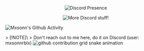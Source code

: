 <p align="center">
    <img alt="Discord Presence" src="https://lanyard.cnrad.dev/api/1038956642139656194">
</p>
<p align="center">
 <img alt="More Discord stuff!" src="https://discord.c99.nl/widget/theme-4/1038956642139656194.png">
</p>

![Mxsonn's Github Activity](https://github-readme-stats-eight-theta.vercel.app/api?username=binbang12&theme=highcontrast&show_icons=true&include_all_commits=true&count_private=true)

<picture>
> [!NOTE]\
> Don't reach out to me here, do it on Discord (user: mxsonnrblx)

  <source media="(prefers-color-scheme: dark)" srcset="https://raw.githubusercontent.com/MxsonnGithub/MxsonnGithub/output/github-contribution-grid-snake-dark.svg">
  <source media="(prefers-color-scheme: light)" srcset="https://raw.githubusercontent.com/MxsonnGithub/MxsonnGithub/output/github-contribution-grid-snake.svg">
  <img alt="github contribution grid snake animation" src="https://raw.githubusercontent.com/MxsonnGithub/MxsonnGithub/output/github-contribution-grid-snake.svg">
</picture>
